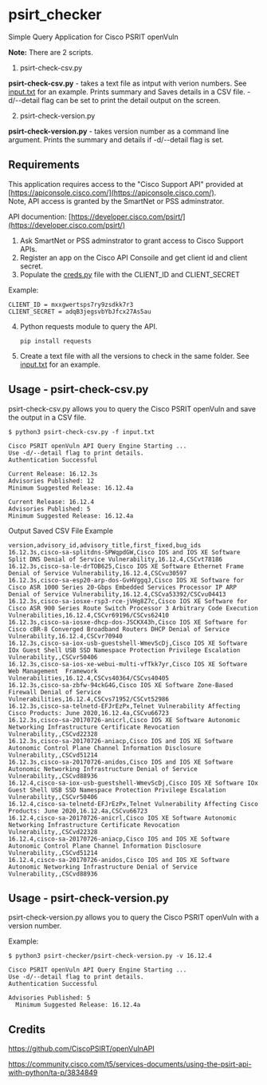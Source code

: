 # psirt_checker
Simple Query Application for Cisco PSRIT openVuln

**Note:** There are 2 scripts.
1. psirt-check-csv.py 

**psirt-check-csv.py** - takes a text file as intput with verion numbers. See [input.txt](https://gitlab.com/ochohan/ciscosupportapi/-/raw/master/psirt-checker/input.txt) for an example. Prints summary and Saves details in a CSV file. -d/--detail flag can be set to print the detail output on the screen.

2. psirt-check-version.py

**psirt-check-version.py** - takes version number as a command line argument. Prints the summary and details if -d/--detail flag is set.


## Requirements
This application requires access to the "Cisco Support API" provided at [https://apiconsole.cisco.com/](https://apiconsole.cisco.com/).  
Note, API access is granted by the SmartNet or PSS adminstrator.   

API documention: [https://developer.cisco.com/psirt/](https://developer.cisco.com/psirt/)

1. Ask SmartNet or PSS adminstrator to grant access to Cisco Support APIs. 
2. Register an app on the Cisco API Consoile and get client id and client secret.
3. Populate the [creds.py](https://gitlab.com/ochohan/ciscosupportapi/-/raw/master/psirt-checker/creds.py) file with the CLIENT_ID and CLIENT_SECRET

Example:
```
CLIENT_ID = mxxgwertsps7ry9zsdkk7r3
CLIENT_SECRET = adqB3jegsvbYbJfcx27As5au
```

4. Python requests module to query the API. 

   `pip install requests`

5. Create a text file with all the versions to check in the same folder. See [input.txt](https://gitlab.com/ochohan/ciscosupportapi/-/raw/master/psirt-checker/input.txt) for an example.

## Usage - psirt-check-csv.py 
psirt-check-csv.py allows you to query the Cisco PSRIT openVuln and save the output in a CSV file.

```
$ python3 psirt-check-csv.py -f input.txt

Cisco PSRIT openVuln API Query Engine Starting ...
Use -d/--detail flag to print details.
Authentication Successful

Current Release: 16.12.3s
Advisories Published: 12
Minimum Suggested Release: 16.12.4a

Current Release: 16.12.4
Advisories Published: 5
Minimum Suggested Release: 16.12.4a
```

Output Saved CSV File Example 
```
version,advisory_id,advisory_title,first_fixed,bug_ids
16.12.3s,cisco-sa-splitdns-SPWqpdGW,Cisco IOS and IOS XE Software Split DNS Denial of Service Vulnerability,16.12.4,CSCvt78186
16.12.3s,cisco-sa-le-drTOB625,Cisco IOS XE Software Ethernet Frame Denial of Service Vulnerability,16.12.4,CSCvu30597
16.12.3s,cisco-sa-esp20-arp-dos-GvHVggqJ,Cisco IOS XE Software for Cisco ASR 1000 Series 20-Gbps Embedded Services Processor IP ARP Denial of Service Vulnerability,16.12.4,CSCva53392/CSCvu04413
16.12.3s,cisco-sa-iosxe-rsp3-rce-jVHg8Z7c,Cisco IOS XE Software for Cisco ASR 900 Series Route Switch Processor 3 Arbitrary Code Execution Vulnerabilities,16.12.4,CSCvr69196/CSCvs62410
16.12.3s,cisco-sa-iosxe-dhcp-dos-JSCKX43h,Cisco IOS XE Software for Cisco cBR-8 Converged Broadband Routers DHCP Denial of Service Vulnerability,16.12.4,CSCvr70940
16.12.3s,cisco-sa-iox-usb-guestshell-WmevScDj,Cisco IOS XE Software IOx Guest Shell USB SSD Namespace Protection Privilege Escalation Vulnerability,,CSCvr50406
16.12.3s,cisco-sa-ios-xe-webui-multi-vfTkk7yr,Cisco IOS XE Software Web Management  Framework Vulnerabilities,16.12.4,CSCvs40364/CSCvs40405
16.12.3s,cisco-sa-zbfw-94ckG4G,Cisco IOS XE Software Zone-Based Firewall Denial of Service Vulnerabilities,16.12.4,CSCvs71952/CSCvt52986
16.12.3s,cisco-sa-telnetd-EFJrEzPx,Telnet Vulnerability Affecting Cisco Products: June 2020,16.12.4a,CSCvu66723
16.12.3s,cisco-sa-20170726-anicrl,Cisco IOS XE Software Autonomic Networking Infrastructure Certificate Revocation Vulnerability,,CSCvd22328
16.12.3s,cisco-sa-20170726-aniacp,Cisco IOS and IOS XE Software Autonomic Control Plane Channel Information Disclosure Vulnerability,,CSCvd51214
16.12.3s,cisco-sa-20170726-anidos,Cisco IOS and IOS XE Software Autonomic Networking Infrastructure Denial of Service Vulnerability,,CSCvd88936
16.12.4,cisco-sa-iox-usb-guestshell-WmevScDj,Cisco IOS XE Software IOx Guest Shell USB SSD Namespace Protection Privilege Escalation Vulnerability,,CSCvr50406
16.12.4,cisco-sa-telnetd-EFJrEzPx,Telnet Vulnerability Affecting Cisco Products: June 2020,16.12.4a,CSCvu66723
16.12.4,cisco-sa-20170726-anicrl,Cisco IOS XE Software Autonomic Networking Infrastructure Certificate Revocation Vulnerability,,CSCvd22328
16.12.4,cisco-sa-20170726-aniacp,Cisco IOS and IOS XE Software Autonomic Control Plane Channel Information Disclosure Vulnerability,,CSCvd51214
16.12.4,cisco-sa-20170726-anidos,Cisco IOS and IOS XE Software Autonomic Networking Infrastructure Denial of Service Vulnerability,,CSCvd88936
```

## Usage - psirt-check-version.py
psirt-check-version.py allows you to query the Cisco PSRIT openVuln with a version number.

Example:
```
$ python3 psirt-checker/psirt-check-version.py -v 16.12.4

Cisco PSRIT openVuln API Query Engine Starting ...
Use -d/--detail flag to print details.
Authentication Successful

Advisories Published: 5
  Minimum Suggested Release: 16.12.4a
```

## Credits
https://github.com/CiscoPSIRT/openVulnAPI

https://community.cisco.com/t5/services-documents/using-the-psirt-api-with-python/ta-p/3834849
